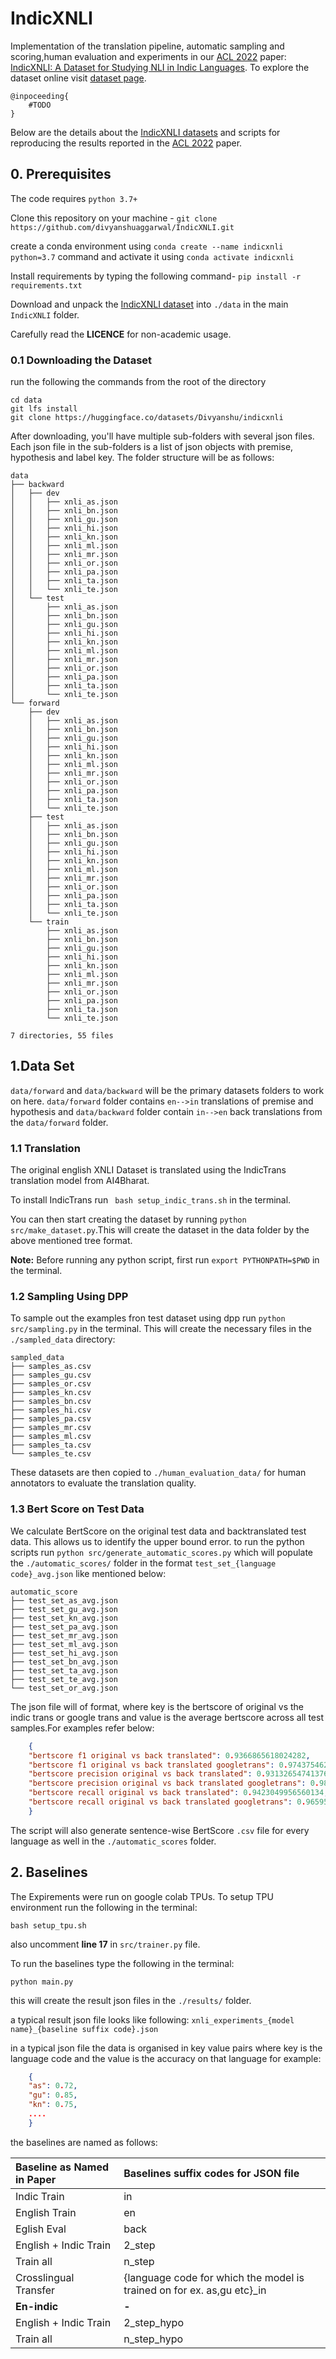 # IndicXNLI

Implementation of the translation pipeline, automatic sampling and scoring,human evaluation and experiments in our [ACL 2022](https://www.2022.aclweb.org/) paper: [IndicXNLI: A Dataset for Studying NLI in Indic Languages](#todo). To explore the dataset online visit [dataset page](#todo).
```
@inpoceeding{
    #TODO
}
```

Below are the details about the [IndicXNLI datasets](#todo) and scripts for reproducing the results reported in the [ACL 2022](https://www.2022.aclweb.org/) paper.

## 0. Prerequisites
The code requires `python 3.7+` 

Clone this repository on your machine - `git clone https://github.com/divyanshuaggarwal/IndicXNLI.git` 

create a conda environment using ```conda create --name indicxnli python=3.7``` command and activate it using   ```conda activate indicxnli```

Install requirements by typing the following command-
```pip install -r requirements.txt``` 

Download and unpack the [IndicXNLI dataset](https://huggingface.co/datasets/Divyanshu/indicxnli/tree/main) into ```./data``` in the main ```IndicXNLI``` folder. 

Carefully read the <b>LICENCE</b> for non-academic usage. 

### 0.1 Downloading the Dataset
run the following the commands from the root of the directory
```
cd data
git lfs install
git clone https://huggingface.co/datasets/Divyanshu/indicxnli
```

After downloading, you'll have multiple sub-folders with several json files. Each json file in the sub-folders is a list of json objects with premise, hypothesis and label key. The folder structure will be as follows:


```
data
├── backward
│   ├── dev
│   │   ├── xnli_as.json
│   │   ├── xnli_bn.json
│   │   ├── xnli_gu.json
│   │   ├── xnli_hi.json
│   │   ├── xnli_kn.json
│   │   ├── xnli_ml.json
│   │   ├── xnli_mr.json
│   │   ├── xnli_or.json
│   │   ├── xnli_pa.json
│   │   ├── xnli_ta.json
│   │   └── xnli_te.json
│   └── test
│       ├── xnli_as.json
│       ├── xnli_bn.json
│       ├── xnli_gu.json
│       ├── xnli_hi.json
│       ├── xnli_kn.json
│       ├── xnli_ml.json
│       ├── xnli_mr.json
│       ├── xnli_or.json
│       ├── xnli_pa.json
│       ├── xnli_ta.json
│       └── xnli_te.json
└── forward
    ├── dev
    │   ├── xnli_as.json
    │   ├── xnli_bn.json
    │   ├── xnli_gu.json
    │   ├── xnli_hi.json
    │   ├── xnli_kn.json
    │   ├── xnli_ml.json
    │   ├── xnli_mr.json
    │   ├── xnli_or.json
    │   ├── xnli_pa.json
    │   ├── xnli_ta.json
    │   └── xnli_te.json
    ├── test
    │   ├── xnli_as.json
    │   ├── xnli_bn.json
    │   ├── xnli_gu.json
    │   ├── xnli_hi.json
    │   ├── xnli_kn.json
    │   ├── xnli_ml.json
    │   ├── xnli_mr.json
    │   ├── xnli_or.json
    │   ├── xnli_pa.json
    │   ├── xnli_ta.json
    │   └── xnli_te.json
    └── train
        ├── xnli_as.json
        ├── xnli_bn.json
        ├── xnli_gu.json
        ├── xnli_hi.json
        ├── xnli_kn.json
        ├── xnli_ml.json
        ├── xnli_mr.json
        ├── xnli_or.json
        ├── xnli_pa.json
        ├── xnli_ta.json
        └── xnli_te.json

7 directories, 55 files
```
## 1.Data Set
```data/forward```  and ```data/backward``` will be the primary datasets folders to work on here. ```data/forward``` folder contains `en-->in` translations of premise and hypothesis and `data/backward` folder contain `in-->en` back translations from the `data/forward` folder.
### 1.1 Translation
The original english XNLI Dataset is translated using the IndicTrans translation model from AI4Bharat.

To install IndicTrans run ``` bash setup_indic_trans.sh``` in the terminal.

You can then start creating the dataset by running ```python src/make_dataset.py```.This will create the dataset in the data folder by the above mentioned tree format.

<b>Note:</b> Before running any python script, first run `export PYTHONPATH=$PWD` in the terminal.

### 1.2 Sampling Using DPP
To sample out the examples fron test dataset using dpp run ```python src/sampling.py``` in the terminal. This will create the necessary files in the `./sampled_data` directory:

```
sampled_data
├── samples_as.csv
├── samples_gu.csv
├── samples_or.csv
├── samples_kn.csv
├── samples_bn.csv
├── samples_hi.csv
├── samples_pa.csv
├── samples_mr.csv
├── samples_ml.csv
├── samples_ta.csv
└── samples_te.csv
```

These datasets are then copied to ```./human_evaluation_data/``` for human annotators to evaluate the translation quality.
### 1.3 Bert Score on Test Data
We calculate BertScore on the original test data and backtranslated test data. This allows us to identify the upper bound error. to run the python scripts run ```python src/generate_automatic_scores.py``` which will populate the ```./automatic_scores/``` folder in the format ```test_set_{language code}_avg.json``` like mentioned below: 

```
automatic_score
├── test_set_as_avg.json
├── test_set_gu_avg.json
├── test_set_kn_avg.json
├── test_set_pa_avg.json
├── test_set_mr_avg.json
├── test_set_ml_avg.json
├── test_set_hi_avg.json
├── test_set_bn_avg.json
├── test_set_ta_avg.json
├── test_set_te_avg.json
└── test_set_or_avg.json
```

The json file will of format, where key is the bertscore of original vs the indic trans or google trans and value is the average bertscore across all test samples.For examples refer below:

```json
    {
    "bertscore f1 original vs back translated": 0.9366865618024282, 
    "bertscore f1 original vs back translated googletrans": 0.9743754622941008,
    "bertscore precision original vs back translated": 0.931326547413767,
    "bertscore precision original vs back translated googletrans": 0.9859856570433237, 
    "bertscore recall original vs back translated": 0.9423049956560134,
    "bertscore recall original vs back translated googletrans": 0.9659530529480971,
    }
```

The script will also generate sentence-wise BertScore ```.csv``` file for every language as well in the ```./automatic_scores``` folder.

## 2. Baselines
The Expirements were run on google colab TPUs. To setup TPU environment run the following in the terminal:
```
bash setup_tpu.sh
```
also uncomment <b>line 17</b> in ```src/trainer.py``` file.

To run the baselines type the following in the terminal: 
```
python main.py
```
this will create the result json files in the `./results/` folder.

a typical result json file looks like following:
```xnli_experiments_{model name}_{baseline suffix code}.json ```

in a typical json file the data is organised in key value pairs where key is the language code and the value is the accuracy on that language for example:
```json
    {
    "as": 0.72,
    "gu": 0.85,
    "kn": 0.75,
    ....
    }
```
the baselines are named as follows:

|Baseline as Named in Paper|Baselines suffix codes for JSON file|
|:----|:----|
|Indic Train|in|
|English Train|en|
|Eglish Eval|back|
|English + Indic Train|2_step|
|Train all|n_step|
|Crosslingual Transfer|{language code for which the model is trained on for ex. as,gu etc}_in|
|<b>En-indic</b>| <b> - </b> |
| English + Indic Train|2_step_hypo|
|Train all|n_step_hypo|
